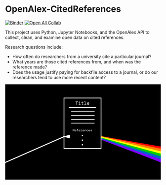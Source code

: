# OpenAlex-CitedReferences

[![Binder](https://mybinder.org/badge_logo.svg)](https://mybinder.org/v2/gh/eschares/OpenAlex-CitedReferences/main)
[![Open All Collab](https://colab.research.google.com/assets/colab-badge.svg)](https://colab.research.google.com/github/eschares/OpenAlex-CitedReferences)

This project uses Python, Jupyter Notebooks, and the OpenAlex API to collect, clean, and examine open data on cited references. 

Research questions include: 
- How often do researchers from a university cite a particular journal?
- What years are those cited references from, and when was the reference made?
- Does the usage justify paying for backfile access to a journal, or do our researchers tend to use more recent content?

![Prism drawing of an article with reference list, refracted rainbows coming out of references section](assets/prism.png)
